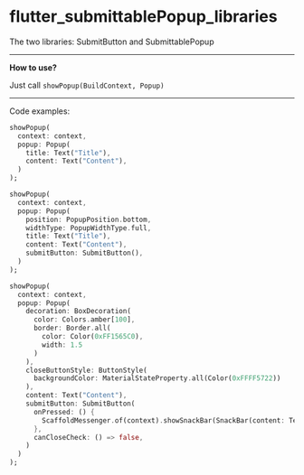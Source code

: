 # flutter_submittablePopup_libraries
The two libraries: SubmitButton and SubmittablePopup
____
**How to use?**

Just call `showPopup(BuildContext, Popup)`
____
Code examples:
```dart
showPopup(
  context: context,
  popup: Popup(
    title: Text("Title"),
    content: Text("Content"),
  )
);
```

```dart
showPopup(
  context: context,
  popup: Popup(
    position: PopupPosition.bottom,
    widthType: PopupWidthType.full,
    title: Text("Title"),
    content: Text("Content"),
    submitButton: SubmitButton(),
  )
);
```

```dart
showPopup(
  context: context,
  popup: Popup(
    decoration: BoxDecoration(
      color: Colors.amber[100],
      border: Border.all(
        color: Color(0xFF1565C0),
        width: 1.5
      )
    ),
    closeButtonStyle: ButtonStyle(
      backgroundColor: MaterialStateProperty.all(Color(0xFFFF5722))
    ),
    content: Text("Content"),
    submitButton: SubmitButton(
      onPressed: () {
        ScaffoldMessenger.of(context).showSnackBar(SnackBar(content: Text("snackBar")));
      },
      canCloseCheck: () => false,
    )
  )
);
```
